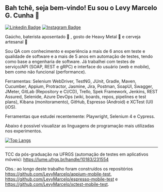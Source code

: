 ## Bah tchê, seja bem-vindo! Eu sou o Levy Marcelo G. Cunha 👋 

[![Linkedin Badge](https://img.shields.io/badge/LinkedIn-%230077B5.svg?&style=flat-square&logo=linkedin&logoColor=white&color=0e75b6&link=https://www.linkedin.com/in/levy-marcelo-g-cunha/)](https://www.linkedin.com/in/levy-marcelo-g-cunha/)
[![Instagram Badge](https://img.shields.io/badge/Instagram-%23E4405F.svg?&style=flat-square&logo=instagram&logoColor=white&color=0e75b6&link=https://www.instagram.com/levy__marcelo/)](https://www.instagram.com/levy__marcelo/)

Gaúcho, baterista aposentado :drum: , gosto de Heavy Metal :metal: e cerveja artesanal :beers:

Sou QA com conhecimento e experiência a mais de 6 anos em teste e qualidade de software e a mais de 5 anos em automação de testes, tendo como base a engenharia de software. Já trabalhei com testes de serviço/API (SOAP, REST e gRPC) e interface do usuário (web e mobile), bem como não funcional (performance).

Ferramentas: Selenium WebDriver, TestNG, JUnit, Gradle, Maven, Cucumber, Appium, Protractor, Jasmine, Jira, Postman, SoapUI, Swagger, JMeter, GitLab (Repository e CI/CD), Trello, Spek Framework, Jenkins, REST Assured, Selenide, Azure DevOps (wiki, boards, repos, pipelines e test plans), Kibana (monitoramento), GitHub, Espresso (Android) e XCTest (UI)(iOS).

Ferramentas que estudei recentemente: Playwright, Selenium 4 e Cypress.

Abaixo é possível visualizar as linguagens de programação mais utilizadas nos experimentos.  

[![Top Langs](https://github-readme-stats.vercel.app/api/top-langs/?username=LevyMarcelo)](https://github.com/LevyMarcelo?tab=repositories)

---

TCC da pós-graduação na UFRGS (automação de testes em aplicativos móveis): https://lume.ufrgs.br/handle/10183/231554

Obs.: ao longo deste trabalho foram construídos os repositórios https://github.com/LevyMarcelo/appium-mobile-test, https://github.com/LevyMarcelo/espresso-mobile-test e https://github.com/LevyMarcelo/xctest-mobile-test.
